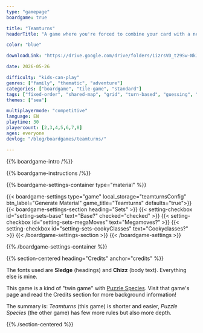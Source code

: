 ```yaml
---
type: "gamepage"
boardgame: true

title: "Teamturns"
headerTitle: "A game where you're forced to combine your card with a new team member every turn, uncertain if their input will strengthen your card ... or ruin it."

color: "blue"

downloadLink: "https://drive.google.com/drive/folders/1izrsVD_t29Sw-NkJaqayWLo0lWTYWIfS"

date: 2026-05-26

difficulty: "kids-can-play"
genres: ["family", "thematic", "adventure"]
categories: ["boardgame", "tile-game", "standard"]
tags: ["fixed-order", "shared-map", "grid", "turn-based", "guessing", "bias", "variable-setup", "orientation", "set-collection", "high-score"]
themes: ["sea"]

multiplayermode: "competitive"
language: EN
playtime: 30
playercount: [2,3,4,5,6,7,8]
ages: everyone
devlog: "/blog/boardgames/teamturns/"

---
```


{{% boardgame-intro /%}}

{{% boardgame-instructions /%}}

{{% boardgame-settings-container type="material" %}}

{{< boardgame-settings type="game" local_storage="teamturnsConfig" btn_label="Generate Material" game_title="Teamturns" defaults="true">}}
  {{< boardgame-settings-section heading="Sets" >}}
    {{< setting-checkbox id="setting-sets-base" text="Base?" checked="checked" >}}
    {{< setting-checkbox id="setting-sets-megaMoves" text="Megamoves?" >}}
    {{< setting-checkbox id="setting-sets-cookyClasses" text="Cookyclasses?" >}}
  {{< /boardgame-settings-section >}}
{{< /boardgame-settings >}}

{{% /boardgame-settings-container %}}

{{% section-centered heading="Credits" anchor="credits" %}}

The fonts used are **Sledge** (headings) and **Chizz** (body text). Everything else is mine.

This game is a kind of "twin game" with [Puzzle Species](/puzzle-species/). Visit that game's page and read the Credits section for more background information!

The summary is: _Teamturns_ (this game) is shorter and easier, _Puzzle Species_ (the other game) has few more rules but also more depth.

{{% /section-centered %}}